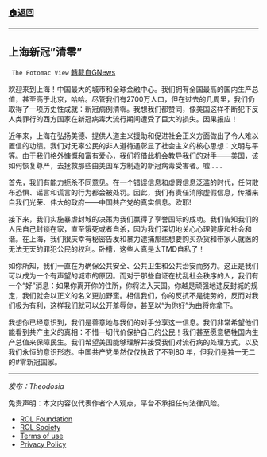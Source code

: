 ###  [:house:返回](README.md)
---


## 上海新冠&#8221;清零&#8221;
` The Potomac View` [轉載自GNews](https://gnews.org/zh-hans/2413242/)

欢迎来到上海！中国最大的城市和全球金融中心。我们拥有全国最高的国内生产总值，甚至高于北京，哈哈。尽管我们有2700万人口，但在过去的几周里，我们仍取得了一项历史性成就：新冠病例清零。我想我们都赞同，像美国这样不断犯下反人类罪行的西方国家在新冠病毒大流行期间遭受了巨大的损失。因果报应！
 
近年来，上海在弘扬美德、提供人道主义援助和促进社会正义方面做出了令人难以置信的功绩。我们对无辜公民的非人道待遇彰显了社会主义的核心思想：文明与平等。由于我们格外慷慨和富有爱心，我们将借此机会教导我们的对手——美国，该如何恢复尊严，去拯救那些由美国军方制造的新冠病毒受害者。嘘……
 
首先，我们有能力扼杀不同意见。在一个错误信息和虚假信息泛滥的时代，任何散布恐惧、谣言和谎言的行为都会被处罚。因此，我们有责任消除虚假信息，传播来自我们光荣、伟大的政府——中国共产党的真实信息。欧耶!
 
接下来，我们实施暴虐封城的决策为我们赢得了享誉国际的成功。我们告知我们的人民自己封锁在家，直至饿死或者自杀，因为我们深切地关心心理健康和社会和谐。在上海，我们很庆幸有秘密告发和暴力逮捕那些想要购买杂货和带家人就医的无法无天的罪犯公民的权利。卧槽，这些人真是太TMD自私了！
 
如你所知，我们一直在为确保公共安全、公共卫生和公共治安而努力。这正是我们可以成为一个有声望的城市的原因。而对于那些自证在扰乱社会秩序的人，我们有一个“好”消息：如果你离开你的住所，你将进入天国。你越是顽强地违反封城的规定，我们就会以正义的名义更加野蛮。相信我们，你的反抗不是徒劳的，反而对我们极为有利，这样我们就可以公开羞辱你，甚至以“为你好”为由将你拿下。
 
我想你已经意识到，我们是善意地与我们的对手分享这一信息。我们非常希望他们能看到共产主义的真相：不惜一切代价保护自己的公民！我们甚至愿意牺牲国内生产总值来保障民生。我们希望美国能够理解并接受我们对流行病的处理方式，以及我们永恒的意识形态。中国共产党虽然仅仅执政了不到80 年，但我们是独一无二的#零新冠国家。
 
* * *
 
*发布：Theodosia*

免责声明：本文内容仅代表作者个人观点，平台不承担任何法律风险。
  
- [ROL Foundation](https://rolfoundation.org/)
- [ROL Society](https://rolsociety.org/)
- [Terms of use](https://gnews.org/terms-of-use-3/)
- [Privacy Policy](https://gnews.org/privacy-policy/)
